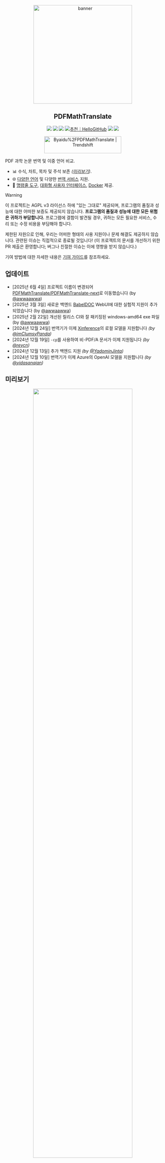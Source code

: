 <div align="center">

<img src="./docs/images/banner.png" width="320px"  alt="banner"/>

<h2 id="제목">PDFMathTranslate</h2>

<p>
  <!-- PyPI -->
  <a href="https://pypi.org/project/pdf2zh-next/">
    <img src="https://img.shields.io/pypi/v/pdf2zh-next"></a>
  <a href="https://pepy.tech/projects/pdf2zh-next">
    <img src="https://static.pepy.tech/badge/pdf2zh-next"></a>
  <a href="https://hub.docker.com/repository/docker/awwaawwa/pdfmathtranslate-next/tags">
    <img src="https://img.shields.io/docker/pulls/awwaawwa/pdfmathtranslate-next"></a>
  <a href="https://hellogithub.com/repository/8ec2cfd3ef744762bf531232fa32bc47" target="_blank"><img src="https://api.hellogithub.com/v1/widgets/recommend.svg?rid=8ec2cfd3ef744762bf531232fa32bc47&claim_uid=JQ0yfeBNjaTuqDU&theme=small" alt="추천｜HelloGitHub" /></a>
  <!-- <a href="https://gitcode.com/PDFMathTranslate/PDFMathTranslate-next/overview">
    <img src="https://gitcode.com/PDFMathTranslate/PDFMathTranslate-next/star/badge.svg"></a> -->
  <!-- <a href="https://huggingface.co/spaces/reycn/PDFMathTranslate-Docker">
    <img src="https://img.shields.io/badge/%F0%9F%A4%97-Online%20Demo-FF9E0D"></a> -->
  <!-- <a href="https://www.modelscope.cn/studios/AI-ModelScope/PDFMathTranslate"> -->
    <!-- <img src="https://img.shields.io/badge/ModelScope-Demo-blue"></a> -->
  <!-- <a href="https://github.com/PDFMathTranslate/PDFMathTranslate-next/pulls">
    <img src="https://img.shields.io/badge/contributions-welcome-green"></a> -->
  <a href="https://t.me/+Z9_SgnxmsmA5NzBl">
    <img src="https://img.shields.io/badge/Telegram-2CA5E0?style=flat-squeare&logo=telegram&logoColor=white"></a>
  <!-- License -->
  <a href="./LICENSE">
    <img src="https://img.shields.io/github/license/PDFMathTranslate/PDFMathTranslate-next"></a>
</p>

<a href="https://trendshift.io/repositories/12424" target="_blank"><img src="https://trendshift.io/api/badge/repositories/12424" alt="Byaidu%2FPDFMathTranslate | Trendshift" style="width: 250px; height: 55px;" width="250" height="55"/></a>

</div>

PDF 과학 논문 번역 및 이중 언어 비교.

- 📊 수식, 차트, 목차 및 주석 보존 _([미리보기](#미리보기))_.
- 🌐 [다양한 언어](https://pdf2zh-next.com/supported_languages.html) 및 다양한 [번역 서비스](https://pdf2zh-next.com/advanced/Documentation-of-Translation-Services.html) 지원.
- 🤖 [명령줄 도구](https://pdf2zh-next.com/getting-started/USAGE_commandline.html), [대화형 사용자 인터페이스](https://pdf2zh-next.com/getting-started/USAGE_webui.html), [Docker](https://pdf2zh-next.com/getting-started/INSTALLATION_docker.html) 제공.

> [!WARNING]
>
> 이 프로젝트는 AGPL v3 라이선스 하에 "있는 그대로" 제공되며, 프로그램의 품질과 성능에 대한 어떠한 보증도 제공되지 않습니다. **프로그램의 품질과 성능에 대한 모든 위험은 귀하가 부담합니다.** 프로그램에 결함이 발견될 경우, 귀하는 모든 필요한 서비스, 수리 또는 수정 비용을 부담해야 합니다.
>
> 제한된 자원으로 인해, 우리는 어떠한 형태의 사용 지원이나 문제 해결도 제공하지 않습니다. 관련된 이슈는 직접적으로 종료될 것입니다! (이 프로젝트의 문서를 개선하기 위한 PR 제출은 환영합니다; 버그나 친절한 이슈는 이에 영향을 받지 않습니다.)

기여 방법에 대한 자세한 내용은 [기여 가이드](https://pdf2zh-next.com/community/Contribution-Guide.html)를 참조하세요.

<h2 id="업데이트">업데이트</h2>

- [2025년 6월 4일] 프로젝트 이름이 변경되어 [PDFMathTranslate/PDFMathTranslate-next](https://github.com/PDFMathTranslate/PDFMathTranslate-next)로 이동했습니다 (by [@awwaawwa](https://github.com/awwaawwa))
- [2025년 3월 3일] 새로운 백엔드 [BabelDOC](https://github.com/funstory-ai/BabelDOC) WebUI에 대한 실험적 지원이 추가되었습니다 (by [@awwaawwa](https://github.com/awwaawwa))
- [2025년 2월 22일] 개선된 릴리스 CI와 잘 패키징된 windows-amd64 exe 파일 (by [@awwaawwa](https://github.com/awwaawwa))
- [2024년 12월 24일] 번역기가 이제 [Xinference](https://github.com/xorbitsai/inference)의 로컬 모델을 지원합니다 _(by [@imClumsyPanda](https://github.com/imClumsyPanda))_
- [2024년 12월 19일] `-cp`를 사용하여 비-PDF/A 문서가 이제 지원됩니다 _(by [@reycn](https://github.com/reycn))_
- [2024년 12월 13일] 추가 백엔드 지원 _(by [@YadominJinta](https://github.com/YadominJinta))_
- [2024년 12월 10일] 번역기가 이제 Azure의 OpenAI 모델을 지원합니다 _(by [@yidasanqian](https://github.com/yidasanqian))_

<h2 id="preview">미리보기</h2>

<div align="center">
<!-- <img src="./docs/images/preview.gif" width="80%"  alt="preview"/> -->
<img src="https://s.immersivetranslate.com/assets/r2-uploads/images/babeldoc-preview.png" width="80%"/>
</div>

<h2 id="demo">온라인 서비스 🌟</h2>

> [!NOTE]
>
> pdf2zh 2.0은 현재 온라인 데모를 제공하지 않습니다

다음 데모 중 하나를 사용하여 저희 애플리케이션을 시험해 볼 수 있습니다:

- [v1.x 공개 무료 서비스](https://pdf2zh.com/) 설치 없이 온라인에서 사용 가능 _(권장)_.
- [Immersive Translate - BabelDOC](https://app.immersivetranslate.com/babel-doc/) 매월 1000페이지 무료 제공. _(권장)_
<!-- - [Demo hosted on HuggingFace](https://huggingface.co/spaces/reycn/PDFMathTranslate-Docker)
- [Demo hosted on ModelScope](https://www.modelscope.cn/studios/AI-ModelScope/PDFMathTranslate) without installation. -->

[!NOTE]
데모의 컴퓨팅 리소스는 제한적이므로 남용하지 않도록 주의해 주세요.

<h2 id="설치">설치 및 사용법</h2>

### 설치

1. [**Windows EXE**](https://pdf2zh-next.com/getting-started/INSTALLATION_winexe.html) <small>Windows에 권장</small>
2. [**Docker**](https://pdf2zh-next.com/getting-started/INSTALLATION_docker.html) <small>Linux에 권장</small>
3. [**uv** (a Python package manager)](https://pdf2zh-next.com/getting-started/INSTALLATION_uv.html) <small>macOS에 권장</small>

---

### 사용법

1. [**WebUI** 사용](https://pdf2zh-next.com/getting-started/USAGE_webui.html)
2. [**Zotero 플러그인** 사용](https://github.com/guaguastandup/zotero-pdf2zh) (서드파티 프로그램)
3. [**명령줄** 사용](https://pdf2zh-next.com/getting-started/USAGE_commandline.html)

다양한 사용 사례에 맞춰, 저희 프로그램을 사용할 수 있는 여러 방법을 제공합니다. 자세한 내용은 [이 페이지](./getting-started/getting-started.md)를 확인해 주세요.

<h2 id="usage">고급 옵션</h2>

자세한 설명은 각 옵션의 전체 목록을 확인할 수 있는 [고급 사용법](https://pdf2zh-next.com/advanced/advanced.html) 문서를 참조해 주세요.

<h2 id="downstream">2차 개발 (API)</h2>

> [!NOTE]
>
> 현재 관련 문서가 제공되지 않습니다. 나중에 보충될 예정이니, 조금만 기다려 주세요.


<!-- For downstream applications, please refer to our document about [API Details](./docs/APIS.md) for futher information about:

- [Python API](./docs/APIS.md#api-python), how to use the program in other Python programs
- [HTTP API](./docs/APIS.md#api-http), how to communicate with a server with the program installed -->

<h2 id="언어코드">Language Code</h2>

필요한 언어로 번역하기 위해 어떤 코드를 사용해야 할지 모르겠다면 [이 문서](https://pdf2zh-next.com/advanced/Language-Codes.html)를 확인하세요

<!-- 
<h2 id="todo">TODOs</h2>

- [ ] Parse layout with DocLayNet based models, [PaddleX](https://github.com/PaddlePaddle/PaddleX/blob/17cc27ac3842e7880ca4aad92358d3ef8555429a/paddlex/repo_apis/PaddleDetection_api/object_det/official_categories.py#L81), [PaperMage](https://github.com/allenai/papermage/blob/9cd4bb48cbedab45d0f7a455711438f1632abebe/README.md?plain=1#L102), [SAM2](https://github.com/facebookresearch/sam2)

- [ ] Fix page rotation, table of contents, format of lists

- [ ] Fix pixel formula in old papers

- [ ] Async retry except KeyboardInterrupt

- [ ] Knuth–Plass algorithm for western languages

- [ ] Support non-PDF/A files

- [ ] Plugins of [Zotero](https://github.com/zotero/zotero) and [Obsidian](https://github.com/obsidianmd/obsidian-releases) -->

<h2 id="감사의-말">감사의 말</h2>

- [Immersive Translation](https://immersivetranslate.com)은 이 프로젝트에 활발히 기여하는 분들을 위해 매월 Pro 멤버십 리딤 코드를 후원합니다. 자세한 내용은 [CONTRIBUTOR_REWARD.md](https://github.com/funstory-ai/BabelDOC/blob/main/docs/CONTRIBUTOR_REWARD.md)에서 확인하세요.

- [SiliconFlow](https://siliconflow.cn)는 이 프로젝트를 위해 대규모 언어 모델(LLM)로 구동되는 무료 번역 서비스를 제공합니다.

- 1.x 버전: [Byaidu/PDFMathTranslate](https://github.com/Byaidu/PDFMathTranslate)


- 백엔드: [BabelDOC](https://github.com/funstory-ai/BabelDOC)

- PDF 라이브러리: [PyMuPDF](https://github.com/pymupdf/PyMuPDF)

- PDF 파싱: [Pdfminer.six](https://github.com/pdfminer/pdfminer.six)

- PDF 미리보기: [Gradio PDF](https://github.com/freddyaboulton/gradio-pdf)

- 레이아웃 파싱: [DocLayout-YOLO](https://github.com/opendatalab/DocLayout-YOLO)

- PDF 표준: [PDF Explained](https://zxyle.github.io/PDF-Explained/), [PDF Cheat Sheets](https://pdfa.org/resource/pdf-cheat-sheets/)

- 다국어 폰트: [BabelDOC-Assets](https://github.com/funstory-ai/BabelDOC-Assets) 참조

- [Asynchronize](https://github.com/multimeric/Asynchronize/tree/master?tab=readme-ov-file)

- [Rich logging with multiprocessing](https://github.com/SebastianGrans/Rich-multiprocess-logging/tree/main)

- Weblate를 사용한 문서 국제화: [Weblate](https://weblate.org/)

<h2 id="conduct">코드 제출 전에</h2>

pdf2zh를 더 나은 방향으로 발전시키기 위해 기여자들의 적극적인 참여를 환영합니다. 코드를 제출하기 전에 [행동 강령](https://pdf2zh-next.com/community/CODE_OF_CONDUCT.html)과 [기여 가이드](https://pdf2zh-next.com/community/Contribution-Guide.html)를 참고해 주세요.

<h2 id="contrib">기여자</h2>

<a href="https://github.com/PDFMathTranslate/PDFMathTranslate-next/graphs/contributors">
  <img src="https://opencollective.com/PDFMathTranslate/contributors.svg?width=890&button=false" />
</a>

![Alt](https://repobeats.axiom.co/api/embed/45529651750579e099960950f757449a410477ad.svg "Repobeats analytics image")

<h2 id="star_hist">스타 히스토리</h2>

<a href="https://star-history.com/#PDFMathTranslate/PDFMathTranslate-next&Date">
 <picture>
   <source media="(prefers-color-scheme: dark)" srcset="https://api.star-history.com/svg?repos=PDFMathTranslate/PDFMathTranslate-next&type=Date&theme=dark" />
   <source media="(prefers-color-scheme: light)" srcset="https://api.star-history.com/svg?repos=PDFMathTranslate/PDFMathTranslate-next&type=Date" />
   <img alt="Star History Chart" src="https://api.star-history.com/svg?repos=PDFMathTranslate/PDFMathTranslate-next&type=Date"/>
 </picture>
</a>

<div align="right"> 
<h6><small>이 페이지의 일부 내용은 GPT에 의해 번역되었으며 오류가 포함될 수 있습니다.</small></h6>